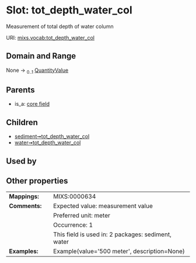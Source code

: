 
# Slot: tot_depth_water_col


Measurement of total depth of water column

URI: [mixs.vocab:tot_depth_water_col](https://w3id.org/mixs/vocab/tot_depth_water_col)


## Domain and Range

None &#8594;  <sub>0..1</sub> [QuantityValue](QuantityValue.md)

## Parents

 *  is_a: [core field](core_field.md)

## Children

 *  [sediment➞tot_depth_water_col](sediment_tot_depth_water_col.md)
 *  [water➞tot_depth_water_col](water_tot_depth_water_col.md)

## Used by


## Other properties

|  |  |  |
| --- | --- | --- |
| **Mappings:** | | MIXS:0000634 |
| **Comments:** | | Expected value: measurement value |
|  | | Preferred unit: meter |
|  | | Occurrence: 1 |
|  | | This field is used in: 2 packages: sediment, water |
| **Examples:** | | Example(value='500 meter', description=None) |

